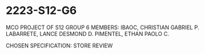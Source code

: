 # 2223-S12-G6
MCO PROJECT OF S12 GROUP 6
MEMBERS:
IBAOC, CHRISTIAN GABRIEL P.
LABARRETE, LANCE DESMOND D.
PIMENTEL, ETHAN PAOLO C.

CHOSEN SPECIFICATION: STORE REVIEW
